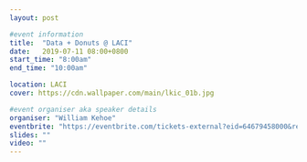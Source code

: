 ```yaml
---
layout: post

#event information
title:  "Data + Donuts @ LACI"
date:   2019-07-11 08:00+0800
start_time: "8:00am"
end_time: "10:00am"

location: LACI
cover: https://cdn.wallpaper.com/main/lkic_01b.jpg

#event organiser aka speaker details
organiser: "William Kehoe"
eventbrite: "https://eventbrite.com/tickets-external?eid=64679458000&ref=etckt"
slides: ""
video: ""
---
```


